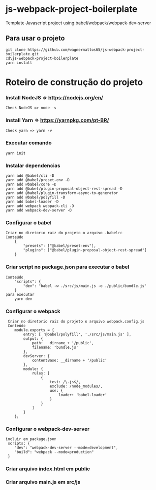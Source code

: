 # js-webpack-project-boilerplate
Template Javascript project using babel/webpack/webpack-dev-server 

## Para usar o projeto
    git clone https://github.com/wagnermattos65/js-webpack-project-boilerplate.git
    cd\js-webpack-project-boilerplate
    yarn install

# Roteiro de construção do projeto

### Install NodeJS => https://nodejs.org/en/
    Check NodeJS => node -v
### Install Yarn => https://yarnpkg.com/pt-BR/
    Check yarn => yarn -v

### Executar comando
    yarn init

### Instalar dependencias
    yarn add @babel/cli -D
    yarn add @babel/preset-env -D
    yarn add @babel/core -D 
    yarn add @babel/plugin-proposal-object-rest-spread -D
    yarn add @babel/plugin-transform-async-to-generator
    yarn add @babel/polyfill -D
    yarn add babel-loader -D
    yarn add webpack webpack-cli -D
    yarn add webpack-dev-server -D 


### Configurar o babel
    Criar no diretorio raiz do projeto o arquivo .babelrc
    Conteúdo
        {
            "presets": ["@babel/preset-env"],
            "plugins": ["@babel/plugin-proposal-object-rest-spread"]
        }


### Criar script no package.json para executar o babel
    Conteúdo
    	"scripts": {
    		"dev": "babel -w ./src/js/main.js -o ./public/bundle.js"
	    }
    para executar 
        yarn dev

### Configurar o webpack
     Criar no diretorio raiz do projeto o arquivo webpack.config.js
     Conteúdo
        module.exports = {
            entry: [ '@babel/polyfill', './src/js/main.js' ],
            output: {
                path: __dirname + '/public',
                filename: 'bundle.js'
            },
            devServer: {
                contentBase: __dirname + '/public'
            },
            module: {
                rules: [
                    {
                        test: /\.js$/,
                        exclude: /node_modules/,
                        use: {
                            loader: 'babel-loader'
                        }
                    }
                ]
            }
        };

### Configurar o webpack-dev-server
    incluir em package.json 
     scripts: {
        "dev": "webpack-dev-server --mode=development",
		"build": "webpack --mode=production"
     }

### Criar arquivo index.html em public
### Criar arquivo main.js em src/js
